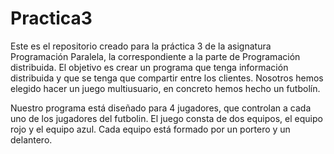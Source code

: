 # Practica3
Este es el repositorio creado para la práctica 3 de la asignatura Programación Paralela, la correspondiente a la parte de Programación distribuida. El objetivo es crear un programa que tenga información distribuida y que se tenga que compartir entre los clientes. Nosotros hemos elegido hacer un juego multiusuario, en concreto hemos hecho un futbolín.

Nuestro programa está diseñado para 4 jugadores, que controlan a cada uno de los jugadores del futbolin. El juego consta de dos equipos, el equipo rojo y el equipo azul. Cada equipo está formado por un portero y un delantero. 
